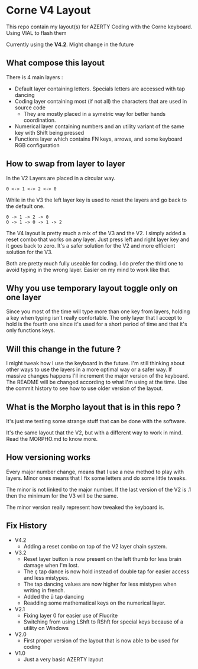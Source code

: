 # Corne V4 Layout

This repo contain my layout(s) for AZERTY Coding with the Corne keyboard. Using VIAL to flash them

Currently using the **V4.2**. Might change in the future

## What compose this layout

There is 4 main layers :
- Default layer containing letters. Specials letters are accessed with tap dancing
- Coding layer containing most (if not all) the characters that are used in source code
    - They are mostly placed in a symetric way for better hands coordination.
- Numerical layer containing numbers and an utility variant of the same key with Shift being pressed
- Functions layer which contains FN keys, arrows, and some keyboard RGB configuration

## How to swap from layer to layer

In the V2 Layers are placed in a circular way.

```
0 <-> 1 <-> 2 <-> 0
```

While in the V3 the left layer key is used to reset the layers and go back to the default one.

```
0 -> 1 -> 2 -> 0
0 -> 1 -> 0 -> 1 -> 2
```

The V4 layout is pretty much a mix of the V3 and the V2. I simply added a reset combo that works on any layer. Just press left and right layer key and it goes back to zero.
It's a safer solution for the V2 and more efficient solution for the V3.

Both are pretty much fully useable for coding. I do prefer the third one to avoid typing in the wrong layer. Easier on my mind to work like that.

## Why you use temporary layout toggle only on one layer

Since you most of the time will type more than one key from layers, holding a key when typing isn't really confortable. The only layer that I accept to hold is the fourth one since it's used for a short period of time and that it's only functions keys.

## Will this change in the future ?

I might tweak how I use the keyboard in the future. I'm still thinking about other ways to use the layers in a more optimal way or a safer way. If massive changes happens I'll increment the major version of the keyboard. The README will be changed according to what I'm using at the time. Use the commit history to see how to use older version of the layout.

## What is the Morpho layout that is in this repo ?

It's just me testing some strange stuff that can be done with the software.

It's the same layout that the V2, but with a different way to work in mind. Read the MORPHO.md to know more.

## How versioning works

Every major number change, means that I use a new method to play with layers.
Minor ones means that I fix some letters and do some little tweaks.

The minor is not linked to the major number. If the last version of the V2 is .1 then the minimum for the V3 will be the same.

The minor version really represent how tweaked the keyboard is.

## Fix History

- V4.2
  - Adding a reset combo on top of the V2 layer chain system.
- V3.2
  - Reset layer button is now present on the left thumb for less brain damage when I'm lost.
  - The ç tap dance is now hold instead of double tap for easier access and less mistypes.
  - The tap dancing values are now higher for less mistypes when writing in french.
  - Added the û tap dancing
  - Readding some mathematical keys on the numerical layer.
- V2.1
  - Fixing layer 0 for easier use of Fluorite
  - Switching from using LShft to RShft for special keys because of a utility on Windows
- V2.0
  - First proper version of the layout that is now able to be used for coding
- V1.0
  - Just a very basic AZERTY layout